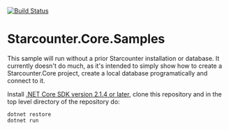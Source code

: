 [![Build Status](https://travis-ci.org/Starcounter/Starcounter.Core.Samples.svg?branch=master)](https://travis-ci.org/Starcounter/Starcounter.Core.Samples)

# Starcounter.Core.Samples 

This sample will run without a prior Starcounter installation or database. It currently doesn't do much, as it's intended to simply show how to create a Starcounter.Core project, create a local database programatically and connect to it.

Install [.NET Core SDK version 2.1.4 or later](https://www.microsoft.com/net/download), clone this repository and in the top level directory of the repository do:

```
dotnet restore
dotnet run
```
